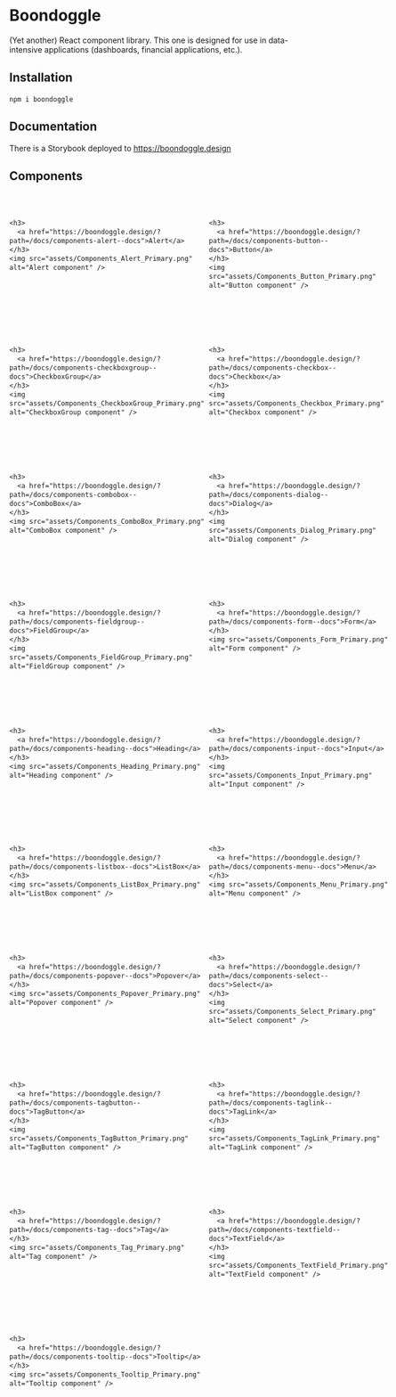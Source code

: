 # Boondoggle

(Yet another) React component library. This one is designed for use in
data-intensive applications (dashboards, financial applications, etc.).

## Installation

```shell
npm i boondoggle
```

## Documentation

There is a Storybook deployed to <https://boondoggle.design>

## Components

<div style="display: grid; grid-template-columns: repeat(2, 1fr); gap: 0.5rem;">
<!-- BEGIN-COMPONENT-LINKS -->
<div style="margin: 2rem 0">
  
    <h3>
      <a href="https://boondoggle.design/?path=/docs/components-alert--docs">Alert</a>
    </h3>
    <img src="assets/Components_Alert_Primary.png" alt="Alert component" />
</div>
<div style="margin: 2rem 0">
  
    <h3>
      <a href="https://boondoggle.design/?path=/docs/components-button--docs">Button</a>
    </h3>
    <img src="assets/Components_Button_Primary.png" alt="Button component" />
</div>
<div style="margin: 2rem 0">
  
    <h3>
      <a href="https://boondoggle.design/?path=/docs/components-checkboxgroup--docs">CheckboxGroup</a>
    </h3>
    <img src="assets/Components_CheckboxGroup_Primary.png" alt="CheckboxGroup component" />
</div>
<div style="margin: 2rem 0">
  
    <h3>
      <a href="https://boondoggle.design/?path=/docs/components-checkbox--docs">Checkbox</a>
    </h3>
    <img src="assets/Components_Checkbox_Primary.png" alt="Checkbox component" />
</div>
<div style="margin: 2rem 0">
  
    <h3>
      <a href="https://boondoggle.design/?path=/docs/components-combobox--docs">ComboBox</a>
    </h3>
    <img src="assets/Components_ComboBox_Primary.png" alt="ComboBox component" />
</div>
<div style="margin: 2rem 0">
  
    <h3>
      <a href="https://boondoggle.design/?path=/docs/components-dialog--docs">Dialog</a>
    </h3>
    <img src="assets/Components_Dialog_Primary.png" alt="Dialog component" />
</div>
<div style="margin: 2rem 0">
  
    <h3>
      <a href="https://boondoggle.design/?path=/docs/components-fieldgroup--docs">FieldGroup</a>
    </h3>
    <img src="assets/Components_FieldGroup_Primary.png" alt="FieldGroup component" />
</div>
<div style="margin: 2rem 0">
  
    <h3>
      <a href="https://boondoggle.design/?path=/docs/components-form--docs">Form</a>
    </h3>
    <img src="assets/Components_Form_Primary.png" alt="Form component" />
</div>
<div style="margin: 2rem 0">
  
    <h3>
      <a href="https://boondoggle.design/?path=/docs/components-heading--docs">Heading</a>
    </h3>
    <img src="assets/Components_Heading_Primary.png" alt="Heading component" />
</div>
<div style="margin: 2rem 0">
  
    <h3>
      <a href="https://boondoggle.design/?path=/docs/components-input--docs">Input</a>
    </h3>
    <img src="assets/Components_Input_Primary.png" alt="Input component" />
</div>
<div style="margin: 2rem 0">
  
    <h3>
      <a href="https://boondoggle.design/?path=/docs/components-listbox--docs">ListBox</a>
    </h3>
    <img src="assets/Components_ListBox_Primary.png" alt="ListBox component" />
</div>
<div style="margin: 2rem 0">
  
    <h3>
      <a href="https://boondoggle.design/?path=/docs/components-menu--docs">Menu</a>
    </h3>
    <img src="assets/Components_Menu_Primary.png" alt="Menu component" />
</div>
<div style="margin: 2rem 0">
  
    <h3>
      <a href="https://boondoggle.design/?path=/docs/components-popover--docs">Popover</a>
    </h3>
    <img src="assets/Components_Popover_Primary.png" alt="Popover component" />
</div>
<div style="margin: 2rem 0">
  
    <h3>
      <a href="https://boondoggle.design/?path=/docs/components-select--docs">Select</a>
    </h3>
    <img src="assets/Components_Select_Primary.png" alt="Select component" />
</div>
<div style="margin: 2rem 0">
  
    <h3>
      <a href="https://boondoggle.design/?path=/docs/components-tagbutton--docs">TagButton</a>
    </h3>
    <img src="assets/Components_TagButton_Primary.png" alt="TagButton component" />
</div>
<div style="margin: 2rem 0">
  
    <h3>
      <a href="https://boondoggle.design/?path=/docs/components-taglink--docs">TagLink</a>
    </h3>
    <img src="assets/Components_TagLink_Primary.png" alt="TagLink component" />
</div>
<div style="margin: 2rem 0">
  
    <h3>
      <a href="https://boondoggle.design/?path=/docs/components-tag--docs">Tag</a>
    </h3>
    <img src="assets/Components_Tag_Primary.png" alt="Tag component" />
</div>
<div style="margin: 2rem 0">
  
    <h3>
      <a href="https://boondoggle.design/?path=/docs/components-textfield--docs">TextField</a>
    </h3>
    <img src="assets/Components_TextField_Primary.png" alt="TextField component" />
</div>
<div style="margin: 2rem 0">
  
    <h3>
      <a href="https://boondoggle.design/?path=/docs/components-tooltip--docs">Tooltip</a>
    </h3>
    <img src="assets/Components_Tooltip_Primary.png" alt="Tooltip component" />
</div>
<!-- END-COMPONENT-LINKS -->
</div>
